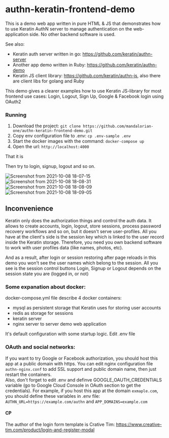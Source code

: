 # authn-keratin-frontend-demo

This is a demo web app written in pure HTML & JS that demonstrates how to use Keratin AuthN server to manage authentication on the web-application side. No other backend software is used.

See also: 
* Keratin auth server written in go: https://github.com/keratin/authn-server
* Another app demo written in Ruby: https://github.com/keratin/authn-demo
* Keratin JS client library: https://github.com/keratin/authn-js, also there are client libs for golang and Ruby

This demo gives a clearer examples how to use Keratin JS-library for most frontend use cases: Login, Logout, Sign Up, Google & Facebook login using OAuth2

### Running

1. Download the project: `git clone https://github.com/mandalorian-one/authn-keratin-frontend-demo.git`
2. Copy env configuration file to .env: `cp .env-sample .env`
3. Start the docker images with the command: `docker-compose up`
4. Open the url: `http://localhost:4000`

That it is

Then try to login, signup, logout and so on.

![Screenshot from 2021-10-08 18-07-15](https://user-images.githubusercontent.com/41936843/136562866-cfeb4cae-c1d0-4f8c-9758-aba79d758ffe.png)
![Screenshot from 2021-10-08 18-08-31](https://user-images.githubusercontent.com/41936843/136562863-2765e691-234e-4475-bf81-89dcc024d8a7.png)
![Screenshot from 2021-10-08 18-08-09](https://user-images.githubusercontent.com/41936843/136562865-d03b4b90-f84f-487b-be02-97dfb23d9415.png)
![Screenshot from 2021-10-08 18-09-05](https://user-images.githubusercontent.com/41936843/136562858-613095c6-5a70-4dce-a396-ff91c5e327c7.png)


## Inconvenience 

Keratin only does the authorization things and control the auth data. It allows to create accounts, login, logout, store sessions, process password recovery workflows and so on, but it doesn't serve user-profiles. All you have at the client's side is the session key which is linked to the user record inside the Keratin storage. Therefore, you need you own backend software to work with user profiles data (like names, photos, etc). 

And as a result, after login or session restoring after page reloads in this demo you won't see the user names which belong to the session. All you see is the session control buttons Login, Signup or Logout depends on the session state you are (logged in, or not)

### Some expanation about docker:

docker-compose.yml file describe 4 docker containers: 
* mysql as persistent storage that Keratin uses for storing user accounts
* redis as storage for sessions
* keratin server
* nginx server to server demo web application

It's default configuration with some startup logic. Edit .env file

### OAuth and social networks:

If you want to try Google or Facebook authorization, you should host this app at a public domain with https. You can edit nginx configuration file `authn-nginx.conf` to add SSL support and public domain name, then just restart the containers.  
Also, don't forget to edit .env and definve GOOGLE_OAUTH_CREDENTIALS variable (go to Google Cloud Console in OAuth section to get the credentials). For example, if you host this app at the domain `exmaple.com`, you should define these variables in .env file: `AUTHN_URL=https://example.com/authn` and `APP_DOMAINS=example.com`

#### CP

The author of the login form template is Crative Tim: https://www.creative-tim.com/product/login-and-register-modal


